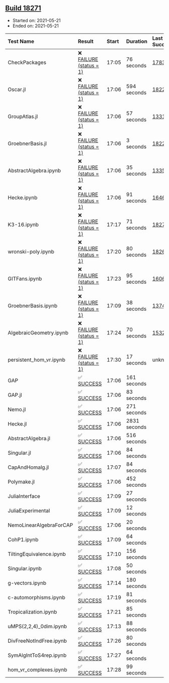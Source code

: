 ## [Build 18271](https://oscarci.mathematik.uni-kl.de/job/oscar/18271/)

* Started on: 2021-05-21
* Ended on: 2021-05-21

| Test Name    | Result | Start | Duration | Last Success | First Failure |
|:-------------|:-------|:------|:---------|:-------------|:--------------|
| CheckPackages | ❌ [FAILURE (status = 1)](https://oscarci.mathematik.uni-kl.de/job/oscar/18271/artifact/logs/build-18271/CheckPackages.log) | 17:05 | 76 seconds | [17832](https://oscarci.mathematik.uni-kl.de/job/oscar/17832/) | [17833](https://oscarci.mathematik.uni-kl.de/job/oscar/17833/) |
| Oscar.jl | ❌ [FAILURE (status = 1)](https://oscarci.mathematik.uni-kl.de/job/oscar/18271/artifact/logs/build-18271/Oscar.jl.log) | 17:06 | 594 seconds | [18228](https://oscarci.mathematik.uni-kl.de/job/oscar/18228/) | [18229](https://oscarci.mathematik.uni-kl.de/job/oscar/18229/) |
| GroupAtlas.jl | ❌ [FAILURE (status = 1)](https://oscarci.mathematik.uni-kl.de/job/oscar/18271/artifact/logs/build-18271/GroupAtlas.jl.log) | 17:06 | 57 seconds | [13311](https://oscarci.mathematik.uni-kl.de/job/oscar/13311/) | [13312](https://oscarci.mathematik.uni-kl.de/job/oscar/13312/) |
| GroebnerBasis.jl | ❌ [FAILURE (status = 1)](https://oscarci.mathematik.uni-kl.de/job/oscar/18271/artifact/logs/build-18271/GroebnerBasis.jl.log) | 17:06 | 3 seconds | [18228](https://oscarci.mathematik.uni-kl.de/job/oscar/18228/) | [18229](https://oscarci.mathematik.uni-kl.de/job/oscar/18229/) |
| AbstractAlgebra.ipynb | ❌ [FAILURE (status = 1)](https://oscarci.mathematik.uni-kl.de/job/oscar/18271/artifact/logs/build-18271/AbstractAlgebra.ipynb.log) | 17:06 | 35 seconds | [13355](https://oscarci.mathematik.uni-kl.de/job/oscar/13355/) | [13356](https://oscarci.mathematik.uni-kl.de/job/oscar/13356/) |
| Hecke.ipynb | ❌ [FAILURE (status = 1)](https://oscarci.mathematik.uni-kl.de/job/oscar/18271/artifact/logs/build-18271/Hecke.ipynb.log) | 17:06 | 91 seconds | [16463](https://oscarci.mathematik.uni-kl.de/job/oscar/16463/) | [16464](https://oscarci.mathematik.uni-kl.de/job/oscar/16464/) |
| K3-16.ipynb | ❌ [FAILURE (status = 1)](https://oscarci.mathematik.uni-kl.de/job/oscar/18271/artifact/logs/build-18271/K3-16.ipynb.log) | 17:17 | 71 seconds | [18270](https://oscarci.mathematik.uni-kl.de/job/oscar/18270/) | [18271](https://oscarci.mathematik.uni-kl.de/job/oscar/18271/) |
| wronski-poly.ipynb | ❌ [FAILURE (status = 1)](https://oscarci.mathematik.uni-kl.de/job/oscar/18271/artifact/logs/build-18271/wronski-poly.ipynb.log) | 17:20 | 80 seconds | [18263](https://oscarci.mathematik.uni-kl.de/job/oscar/18263/) | [18264](https://oscarci.mathematik.uni-kl.de/job/oscar/18264/) |
| GITFans.ipynb | ❌ [FAILURE (status = 1)](https://oscarci.mathematik.uni-kl.de/job/oscar/18271/artifact/logs/build-18271/GITFans.ipynb.log) | 17:23 | 95 seconds | [16068](https://oscarci.mathematik.uni-kl.de/job/oscar/16068/) | [16069](https://oscarci.mathematik.uni-kl.de/job/oscar/16069/) |
| GroebnerBasis.ipynb | ❌ [FAILURE (status = 1)](https://oscarci.mathematik.uni-kl.de/job/oscar/18271/artifact/logs/build-18271/GroebnerBasis.ipynb.log) | 17:09 | 38 seconds | [13748](https://oscarci.mathematik.uni-kl.de/job/oscar/13748/) | [13749](https://oscarci.mathematik.uni-kl.de/job/oscar/13749/) |
| AlgebraicGeometry.ipynb | ❌ [FAILURE (status = 1)](https://oscarci.mathematik.uni-kl.de/job/oscar/18271/artifact/logs/build-18271/AlgebraicGeometry.ipynb.log) | 17:24 | 70 seconds | [15322](https://oscarci.mathematik.uni-kl.de/job/oscar/15322/) | [15323](https://oscarci.mathematik.uni-kl.de/job/oscar/15323/) |
| persistent_hom_vr.ipynb | ❌ [FAILURE (status = 1)](https://oscarci.mathematik.uni-kl.de/job/oscar/18271/artifact/logs/build-18271/persistent_hom_vr.ipynb.log) | 17:30 | 17 seconds | unknown | unknown |
| GAP | ✅ [SUCCESS](https://oscarci.mathematik.uni-kl.de/job/oscar/18271/artifact/logs/build-18271/GAP.log) | 17:06 | 161 seconds |  |  |
| GAP.jl | ✅ [SUCCESS](https://oscarci.mathematik.uni-kl.de/job/oscar/18271/artifact/logs/build-18271/GAP.jl.log) | 17:06 | 83 seconds |  |  |
| Nemo.jl | ✅ [SUCCESS](https://oscarci.mathematik.uni-kl.de/job/oscar/18271/artifact/logs/build-18271/Nemo.jl.log) | 17:06 | 271 seconds |  |  |
| Hecke.jl | ✅ [SUCCESS](https://oscarci.mathematik.uni-kl.de/job/oscar/18271/artifact/logs/build-18271/Hecke.jl.log) | 17:06 | 2831 seconds |  |  |
| AbstractAlgebra.jl | ✅ [SUCCESS](https://oscarci.mathematik.uni-kl.de/job/oscar/18271/artifact/logs/build-18271/AbstractAlgebra.jl.log) | 17:06 | 516 seconds |  |  |
| Singular.jl | ✅ [SUCCESS](https://oscarci.mathematik.uni-kl.de/job/oscar/18271/artifact/logs/build-18271/Singular.jl.log) | 17:06 | 84 seconds |  |  |
| CapAndHomalg.jl | ✅ [SUCCESS](https://oscarci.mathematik.uni-kl.de/job/oscar/18271/artifact/logs/build-18271/CapAndHomalg.jl.log) | 17:07 | 84 seconds |  |  |
| Polymake.jl | ✅ [SUCCESS](https://oscarci.mathematik.uni-kl.de/job/oscar/18271/artifact/logs/build-18271/Polymake.jl.log) | 17:06 | 452 seconds |  |  |
| JuliaInterface | ✅ [SUCCESS](https://oscarci.mathematik.uni-kl.de/job/oscar/18271/artifact/logs/build-18271/JuliaInterface.log) | 17:09 | 27 seconds |  |  |
| JuliaExperimental | ✅ [SUCCESS](https://oscarci.mathematik.uni-kl.de/job/oscar/18271/artifact/logs/build-18271/JuliaExperimental.log) | 17:09 | 12 seconds |  |  |
| NemoLinearAlgebraForCAP | ✅ [SUCCESS](https://oscarci.mathematik.uni-kl.de/job/oscar/18271/artifact/logs/build-18271/NemoLinearAlgebraForCAP.log) | 17:06 | 20 seconds |  |  |
| CohP1.ipynb | ✅ [SUCCESS](https://oscarci.mathematik.uni-kl.de/job/oscar/18271/artifact/logs/build-18271/CohP1.ipynb.log) | 17:09 | 64 seconds |  |  |
| TiltingEquivalence.ipynb | ✅ [SUCCESS](https://oscarci.mathematik.uni-kl.de/job/oscar/18271/artifact/logs/build-18271/TiltingEquivalence.ipynb.log) | 17:10 | 156 seconds |  |  |
| Singular.ipynb | ✅ [SUCCESS](https://oscarci.mathematik.uni-kl.de/job/oscar/18271/artifact/logs/build-18271/Singular.ipynb.log) | 17:08 | 50 seconds |  |  |
| g-vectors.ipynb | ✅ [SUCCESS](https://oscarci.mathematik.uni-kl.de/job/oscar/18271/artifact/logs/build-18271/g-vectors.ipynb.log) | 17:14 | 180 seconds |  |  |
| c-automorphisms.ipynb | ✅ [SUCCESS](https://oscarci.mathematik.uni-kl.de/job/oscar/18271/artifact/logs/build-18271/c-automorphisms.ipynb.log) | 17:19 | 81 seconds |  |  |
| Tropicalization.ipynb | ✅ [SUCCESS](https://oscarci.mathematik.uni-kl.de/job/oscar/18271/artifact/logs/build-18271/Tropicalization.ipynb.log) | 17:21 | 85 seconds |  |  |
| uMPS(2,2,4)_0dim.ipynb | ✅ [SUCCESS](https://oscarci.mathematik.uni-kl.de/job/oscar/18271/artifact/logs/build-18271/uMPS-2-2-4-_0dim.ipynb.log) | 17:13 | 88 seconds |  |  |
| DivFreeNotIndFree.ipynb | ✅ [SUCCESS](https://oscarci.mathematik.uni-kl.de/job/oscar/18271/artifact/logs/build-18271/DivFreeNotIndFree.ipynb.log) | 17:26 | 80 seconds |  |  |
| SymAlgIntToS4rep.ipynb | ✅ [SUCCESS](https://oscarci.mathematik.uni-kl.de/job/oscar/18271/artifact/logs/build-18271/SymAlgIntToS4rep.ipynb.log) | 17:27 | 64 seconds |  |  |
| hom_vr_complexes.ipynb | ✅ [SUCCESS](https://oscarci.mathematik.uni-kl.de/job/oscar/18271/artifact/logs/build-18271/hom_vr_complexes.ipynb.log) | 17:28 | 99 seconds |  |  |
